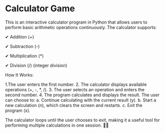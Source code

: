 # Calculator Game

This is an interactive calculator program in Python that allows users to perform basic arithmetic operations continuously. The calculator supports:

✔ Addition (+)

✔ Subtraction (-)

✔ Multiplication (*)

✔ Division (/) (integer division)

How It Works:

1.The user enters the first number.
2. The calculator displays available operations (+, -, *, /).
3. The user selects an operation and enters the second number.
4. The program calculates and displays the result.
The user can choose to:
   a. Continue calculating with the current result (y).
   b. Start a new calculation (n), which clears the screen and restarts.
   c. Exit the program (x).
   
The calculator loops until the user chooses to exit, making it a useful tool for performing multiple calculations in one session. 🔢💡
